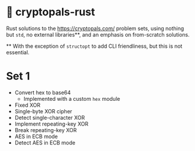 # 🦀 cryptopals-rust

Rust solutions to the https://cryptopals.com/ problem sets, using nothing but `std`, no external libraries**, and an emphasis on from-scratch solutions.

** With the exception of `structopt` to add CLI friendliness, but this is not essential.

# Set 1
* Convert hex to base64
  - Implemented with a custom `hex` module
* Fixed XOR
* Single-byte XOR cipher
* Detect single-character XOR
* Implement repeating-key XOR
* Break repeating-key XOR
* AES in ECB mode
* Detect AES in ECB mode
